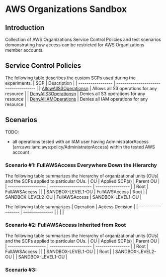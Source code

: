 # AWS Organizations Sandbox

## Introduction
Collection of AWS Organizations Service Control Policies and test scenarios demonstrating how access can be restricted for AWS Organizations member accounts.

## Service Control Policies
The following table describes the custom SCPs used during the experiments.
| SCP               | Description                           |
| ----------------- | ------------------------------------- |
| [AllowAllS3Operationsn](./AllowAllS3Operations.json)  | Allows all S3 operations for any resource |
| [DenyAllS3Operationsn](./DenyAllS3Operations.json)    | Denies all S3 operations for any resource |
| [DenyAllIAMOperations](./DenyAllIAMOperations.json)   | Denies all IAM operations for any resource |

## Scenarios
TODO:
- all operations tested with an IAM user having AdministratorAccess (arn:aws:iam::aws:policy/AdministratorAccess) within the tested AWS account

### Scenario #1: FullAWSAccess Everywhere Down the Hierarchy
The following table summarizes the hierarchy of organizational units (OUs) and the SCPs applied to particular OUs.
| OU                  | Applied SCP(s)        | Parent OU         |
| ------------------- | --------------------- | ----------------- |
| Root                | FullAWSAccess         |                   |
| SANDBOX-LEVEL1-OU   | FullAWSAccess         | Root              |
| SANDBOX-LEVEL2-OU   | FullAWSAccess         | SANDBOX-LEVEL1-OU |

The following table summarizes 
| Operation          | Access Decision |
| ------------------ | --------------- |
|                    |                 |

### Scenario #2: FullAWSAccess Inherited from Root
The following table summarizes the hierarchy of organizational units (OUs) and the SCPs applied to particular OUs.
| OU                  | Applied SCP(s)        | Parent OU         |
| ------------------- | --------------------- | ----------------- |
| Root                | FullAWSAccess         |                   |
| SANDBOX-LEVEL1-OU   |                       | Root              |
| SANDBOX-LEVEL2-OU   |                       | SANDBOX-LEVEL1-OU |

### Scenario #3: 
